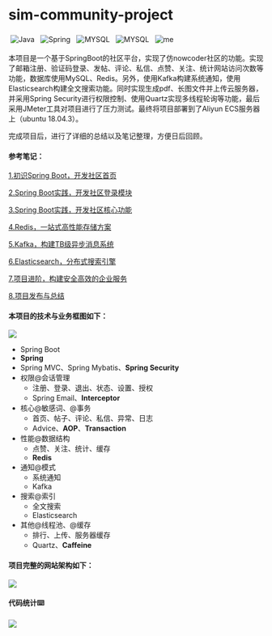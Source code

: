 # sim-community-project
<p align="left">
 <img src="https://img.shields.io/badge/Language-Java-blue" alt="Java" style="vertical-align:top; margin:4px">
 <img src="https://img.shields.io/badge/Framework-Spring-9cf" alt="Spring" style="vertical-align:top; margin:4px">
   <img src="https://img.shields.io/badge/Database-MySQL-orange" alt="MYSQL" style="vertical-align:top; margin:4px">
  <img src="https://img.shields.io/badge/Database-Redis-yellow" alt="MYSQL" style="vertical-align:top; margin:4px">
 <img src="https://img.shields.io/badge/Author-Garen_Hou-green" alt="me" style="vertical-align:top; margin:4px">
</p>

本项目是一个基于SpringBoot的社区平台，实现了仿nowcoder社区的功能。实现了邮箱注册、验证码登录、发帖、评论、私信、点赞、关注、统计网站访问次数等功能，数据库使用MySQL、Redis。另外，使用Kafka构建系统通知，使用Elasticsearch构建全文搜索功能。同时实现生成pdf、长图文件并上传云服务器，并采用Spring Security进行权限控制、使用Quartz实现多线程轮询等功能，最后采用JMeter工具对项目进行了压力测试。最终将项目部署到了Aliyun ECS服务器上（ubuntu 18.04.3）。

完成项目后，进行了详细的总结以及笔记整理，方便日后回顾。

#### 参考笔记：

[1.初识Spring Boot，开发社区首页](./note/Part-1.md) 

[2.Spring Boot实践，开发社区登录模块](./note/Part-2.md)

[3.Spring Boot实践，开发社区核心功能](./note/Part-3.md) 

[4.Redis，一站式高性能存储方案](./note/Part-4.md) 

[5.Kafka，构建TB级异步消息系统](./note/Part-5.md)

[6.Elasticsearch，分布式搜索引擎](./note/Part-6.md) 

[7.项目进阶，构建安全高效的企业服务](./note/Part-7.md) 

[8.项目发布与总结](./note/Finish-part.md)

#### 本项目的技术与业务框图如下：

![](https://img.garenhou.com/%E6%8A%80%E6%9C%AF%E5%92%8C%E4%B8%9A%E5%8A%A1.png)

* Spring Boot
* **Spring**
* Spring MVC、Spring Mybatis、**Spring Security**
* 权限@会话管理
  * 注册、登录、退出、状态、设置、授权
  * Spring Email、**Interceptor**
* 核心@敏感词、@事务
  * 首页、帖子、评论、私信、异常、日志
  * Advice、**AOP**、**Transaction**
* 性能@数据结构
  * 点赞、关注、统计、缓存
  * **Redis**
* 通知@模式
  * 系统通知
  * Kafka
* 搜索@索引
  * 全文搜索
  * Elasticsearch
* 其他@线程池、@缓存
  * 排行、上传、服务器缓存
  * Quartz、**Caffeine**

#### 项目完整的网站架构如下：

![](https://img.garenhou.com/%E7%BD%91%E7%AB%99%E6%9E%B6%E6%9E%84%E5%9B%BE.png)

#### 代码统计:keyboard:

![](https://img.garenhou.com/counting.png)

